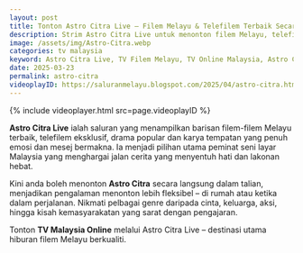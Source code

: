 ```yaml
---
layout: post
title: Tonton Astro Citra Live – Filem Melayu & Telefilem Terbaik Secara Langsung
description: Strim Astro Citra Live untuk menonton filem Melayu, telefilem eksklusif dan drama menarik dari Malaysia – kini secara dalam talian.
image: /assets/img/Astro-Citra.webp
categories: tv malaysia
keyword: Astro Citra Live, TV Filem Melayu, TV Online Malaysia, Astro Citra Streaming, Tonton Filem Melayu Online
date: 2025-03-23
permalink: astro-citra
videoplayID: https://saluranmelayu.blogspot.com/2025/04/astro-citra.html
---
```


{% include videoplayer.html
  src=page.videoplayID
%}

**Astro Citra Live** ialah saluran yang menampilkan barisan filem-filem Melayu terbaik, telefilem eksklusif, drama popular dan karya tempatan yang penuh emosi dan mesej bermakna. Ia menjadi pilihan utama peminat seni layar Malaysia yang menghargai jalan cerita yang menyentuh hati dan lakonan hebat.

Kini anda boleh menonton **Astro Citra** secara langsung dalam talian, menjadikan pengalaman menonton lebih fleksibel – di rumah atau ketika dalam perjalanan. Nikmati pelbagai genre daripada cinta, keluarga, aksi, hingga kisah kemasyarakatan yang sarat dengan pengajaran.

Tonton **TV Malaysia Online** melalui Astro Citra Live – destinasi utama hiburan filem Melayu berkualiti.
